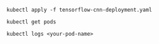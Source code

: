 ```kubectl apply -f tensorflow-cnn-deployment.yaml```

```kubectl get pods```

```kubectl logs <your-pod-name>```